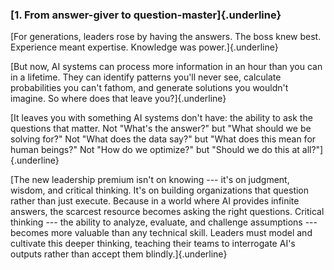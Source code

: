### **[1. From answer-giver to question-master]{.underline}**

[For generations, leaders rose by having the answers. The boss knew
best. Experience meant expertise. Knowledge was power.]{.underline}

[But now, AI systems can process more information in an hour than you
can in a lifetime. They can identify patterns you\'ll never see,
calculate probabilities you can\'t fathom, and generate solutions you
wouldn\'t imagine. So where does that leave you?]{.underline}

[It leaves you with something AI systems don't have: the ability to ask
the questions that matter. Not \"What\'s the answer?\" but \"What should
we be solving for?\" Not \"What does the data say?\" but \"What does
this mean for human beings?\" Not \"How do we optimize?\" but \"Should
we do this at all?\"]{.underline}

[The new leadership premium isn\'t on knowing --- it\'s on judgment,
wisdom, and critical thinking. It\'s on building organizations that
question rather than just execute. Because in a world where AI provides
infinite answers, the scarcest resource becomes asking the right
questions. Critical thinking --- the ability to analyze, evaluate, and
challenge assumptions --- becomes more valuable than any technical
skill. Leaders must model and cultivate this deeper thinking, teaching
their teams to interrogate AI\'s outputs rather than accept them
blindly.]{.underline}